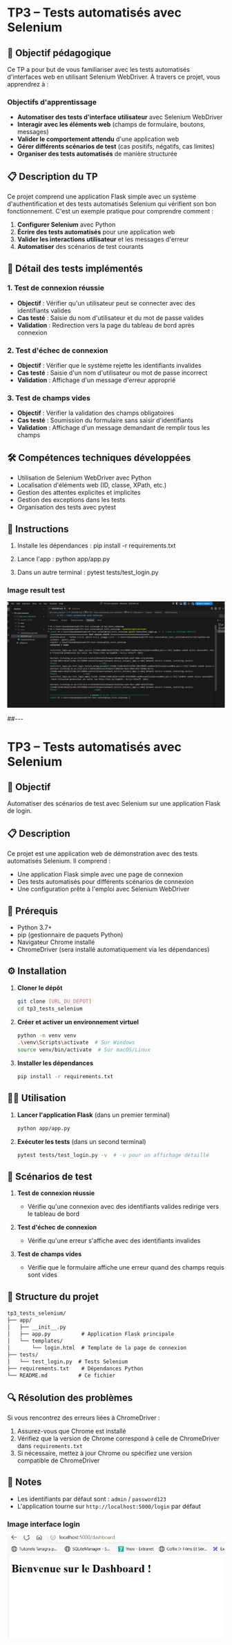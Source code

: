 # TP3 – Tests automatisés avec Selenium

## 🎯 Objectif pédagogique
Ce TP a pour but de vous familiariser avec les tests automatisés d'interfaces web en utilisant Selenium WebDriver. À travers ce projet, vous apprendrez à :

### Objectifs d'apprentissage
- **Automatiser des tests d'interface utilisateur** avec Selenium WebDriver
- **Interagir avec les éléments web** (champs de formulaire, boutons, messages)
- **Valider le comportement attendu** d'une application web
- **Gérer différents scénarios de test** (cas positifs, négatifs, cas limites)
- **Organiser des tests automatisés** de manière structurée

## 📋 Description du TP
Ce projet comprend une application Flask simple avec un système d'authentification et des tests automatisés Selenium qui vérifient son bon fonctionnement. C'est un exemple pratique pour comprendre comment :

1. **Configurer Selenium** avec Python
2. **Écrire des tests automatisés** pour une application web
3. **Valider les interactions utilisateur** et les messages d'erreur
4. **Automatiser** des scénarios de test courants

## 🧪 Détail des tests implémentés

### 1. Test de connexion réussie
- **Objectif** : Vérifier qu'un utilisateur peut se connecter avec des identifiants valides
- **Cas testé** : Saisie du nom d'utilisateur et du mot de passe valides
- **Validation** : Redirection vers la page du tableau de bord après connexion

### 2. Test d'échec de connexion
- **Objectif** : Vérifier que le système rejette les identifiants invalides
- **Cas testé** : Saisie d'un nom d'utilisateur ou mot de passe incorrect
- **Validation** : Affichage d'un message d'erreur approprié

### 3. Test de champs vides
- **Objectif** : Vérifier la validation des champs obligatoires
- **Cas testé** : Soumission du formulaire sans saisir d'identifiants
- **Validation** : Affichage d'un message demandant de remplir tous les champs

## 🛠️ Compétences techniques développées
- Utilisation de Selenium WebDriver avec Python
- Localisation d'éléments web (ID, classe, XPath, etc.)
- Gestion des attentes explicites et implicites
- Gestion des exceptions dans les tests
- Organisation des tests avec pytest

## 🚀 Instructions
1. Installe les dépendances :
   pip install -r requirements.txt

2. Lance l'app :
   python app/app.py

3. Dans un autre terminal :
   pytest tests/test_login.py

### Image result test
![result test](tp3_tests_selenium/images/result-test.png)

##---

# TP3 – Tests automatisés avec Selenium

## 🎯 Objectif
Automatiser des scénarios de test avec Selenium sur une application Flask de login.

## 📋 Description
Ce projet est une application web de démonstration avec des tests automatisés Selenium. Il comprend :
- Une application Flask simple avec une page de connexion
- Des tests automatisés pour différents scénarios de connexion
- Une configuration prête à l'emploi avec Selenium WebDriver

## 🚀 Prérequis
- Python 3.7+
- pip (gestionnaire de paquets Python)
- Navigateur Chrome installé
- ChromeDriver (sera installé automatiquement via les dépendances)

## ⚙️ Installation

1. **Cloner le dépôt**
   ```bash
   git clone [URL_DU_DEPOT]
   cd tp3_tests_selenium
   ```

2. **Créer et activer un environnement virtuel**
   ```bash
   python -m venv venv
   .\venv\Scripts\activate  # Sur Windows
   source venv/bin/activate  # Sur macOS/Linux
   ```

3. **Installer les dépendances**
   ```bash
   pip install -r requirements.txt
   ```

## 🏃‍♂️ Utilisation

1. **Lancer l'application Flask** (dans un premier terminal)
   ```bash
   python app/app.py
   ```

2. **Exécuter les tests** (dans un second terminal)
   ```bash
   pytest tests/test_login.py -v  # -v pour un affichage détaillé
   ```

## 🧪 Scénarios de test

1. **Test de connexion réussie**
   - Vérifie qu'une connexion avec des identifiants valides redirige vers le tableau de bord

2. **Test d'échec de connexion**
   - Vérifie qu'une erreur s'affiche avec des identifiants invalides

3. **Test de champs vides**
   - Vérifie que le formulaire affiche une erreur quand des champs requis sont vides

## 📁 Structure du projet
```
tp3_tests_selenium/
├── app/
│   ├── __init__.py
│   ├── app.py          # Application Flask principale
│   └── templates/
│       └── login.html  # Template de la page de connexion
├── tests/
│   └── test_login.py  # Tests Selenium
├── requirements.txt    # Dépendances Python
└── README.md          # Ce fichier
```

## 🔍 Résolution des problèmes

Si vous rencontrez des erreurs liées à ChromeDriver :
1. Assurez-vous que Chrome est installé
2. Vérifiez que la version de Chrome correspond à celle de ChromeDriver dans `requirements.txt`
3. Si nécessaire, mettez à jour Chrome ou spécifiez une version compatible de ChromeDriver

## 📝 Notes
- Les identifiants par défaut sont : `admin` / `password123`
- L'application tourne sur `http://localhost:5000/login` par défaut

### Image interface login
![interface login](tp3_tests_selenium/images/interface-app.png)